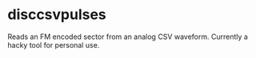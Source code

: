 # disccsvpulses
Reads an FM encoded sector from an analog CSV waveform.
Currently a hacky tool for personal use.
